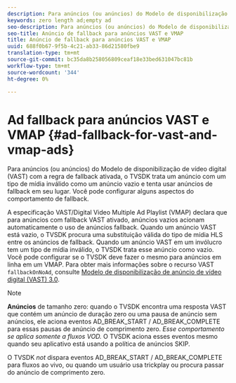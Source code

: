 ```yaml
---
description: Para anúncios (ou anúncios) do Modelo de disponibilização de vídeo digital (VAST) com a regra de fallback ativada, o TVSDK trata um anúncio com um tipo de mídia inválido como um anúncio vazio e tenta usar anúncios de fallback em seu lugar. Você pode configurar alguns aspectos do comportamento de fallback.
keywords: zero length ad;empty ad
seo-description: Para anúncios (ou anúncios) do Modelo de disponibilização de vídeo digital (VAST) com a regra de fallback ativada, o TVSDK trata um anúncio com um tipo de mídia inválido como um anúncio vazio e tenta usar anúncios de fallback em seu lugar. Você pode configurar alguns aspectos do comportamento de fallback.
seo-title: Anúncio de fallback para anúncios VAST e VMAP
title: Anúncio de fallback para anúncios VAST e VMAP
uuid: 688f0b67-9f5b-4c21-ab33-86d21580fbe9
translation-type: tm+mt
source-git-commit: bc35da8b258056809ceaf18e33bed631047bc81b
workflow-type: tm+mt
source-wordcount: '344'
ht-degree: 0%

---
```



# Ad fallback para anúncios VAST e VMAP {#ad-fallback-for-vast-and-vmap-ads}

Para anúncios (ou anúncios) do Modelo de disponibilização de vídeo digital (VAST) com a regra de fallback ativada, o TVSDK trata um anúncio com um tipo de mídia inválido como um anúncio vazio e tenta usar anúncios de fallback em seu lugar. Você pode configurar alguns aspectos do comportamento de fallback.

A especificação VAST/Digital Video Multiple Ad Playlist (VMAP) declara que para anúncios com fallback VAST ativado, anúncios vazios acionam automaticamente o uso de anúncios fallback. Quando um anúncio VAST está vazio, o TVSDK procura uma substituição válida do tipo de mídia HLS entre os anúncios de fallback. Quando um anúncio VAST em um invólucro tem um tipo de mídia inválido, o TVSDK trata esse anúncio como vazio. Você pode configurar se o TVSDK deve fazer o mesmo para anúncios em linha em um VMAP. Para obter mais informações sobre o recurso VAST `fallbackOnNoAd`, consulte [Modelo de disponibilização de anúncio de vídeo digital (VAST) 3.0](https://www.iab.net/guidelines/508676/digitalvideo/vsuite/vast).

>[!NOTE]
>
>**Anúncios**  de tamanho zero: quando o TVSDK encontra uma resposta VAST que contém um anúncio de duração zero ou uma pausa de anúncio sem anúncios, ele aciona eventos AD_BREAK_START / AD_BREAK_COMPLETE para essas pausas de anúncio de comprimento zero. *Esse comportamento se aplica somente a fluxos VOD.* O TVSDK aciona esses eventos mesmo quando seu aplicativo está usando a política de anúncios SKIP.
>
>O TVSDK *not* dispara eventos AD_BREAK_START / AD_BREAK_COMPLETE para fluxos ao vivo, ou quando um usuário usa trickplay ou procura passar do anúncio de comprimento zero.